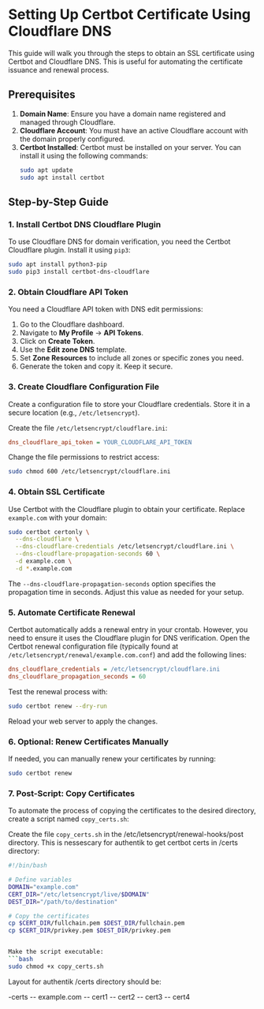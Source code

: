 
# Setting Up Certbot Certificate Using Cloudflare DNS

This guide will walk you through the steps to obtain an SSL certificate using Certbot and Cloudflare DNS. This is useful for automating the certificate issuance and renewal process.

## Prerequisites

1. **Domain Name**: Ensure you have a domain name registered and managed through Cloudflare.
2. **Cloudflare Account**: You must have an active Cloudflare account with the domain properly configured.
3. **Certbot Installed**: Certbot must be installed on your server. You can install it using the following commands:
    ```bash
    sudo apt update
    sudo apt install certbot
    ```

## Step-by-Step Guide

### 1. Install Certbot DNS Cloudflare Plugin

To use Cloudflare DNS for domain verification, you need the Certbot Cloudflare plugin. Install it using `pip3`:
```bash
sudo apt install python3-pip
sudo pip3 install certbot-dns-cloudflare
```

### 2. Obtain Cloudflare API Token

You need a Cloudflare API token with DNS edit permissions:
1. Go to the Cloudflare dashboard.
2. Navigate to **My Profile** -> **API Tokens**.
3. Click on **Create Token**.
4. Use the **Edit zone DNS** template.
5. Set **Zone Resources** to include all zones or specific zones you need.
6. Generate the token and copy it. Keep it secure.

### 3. Create Cloudflare Configuration File

Create a configuration file to store your Cloudflare credentials. Store it in a secure location (e.g., `/etc/letsencrypt`).

Create the file `/etc/letsencrypt/cloudflare.ini`:
```ini
dns_cloudflare_api_token = YOUR_CLOUDFLARE_API_TOKEN
```

Change the file permissions to restrict access:
```bash
sudo chmod 600 /etc/letsencrypt/cloudflare.ini
```

### 4. Obtain SSL Certificate

Use Certbot with the Cloudflare plugin to obtain your certificate. Replace `example.com` with your domain:
```bash
sudo certbot certonly \
  --dns-cloudflare \
  --dns-cloudflare-credentials /etc/letsencrypt/cloudflare.ini \
  --dns-cloudflare-propagation-seconds 60 \
  -d example.com \
  -d *.example.com
```

The `--dns-cloudflare-propagation-seconds` option specifies the propagation time in seconds. Adjust this value as needed for your setup.

### 5. Automate Certificate Renewal

Certbot automatically adds a renewal entry in your crontab. However, you need to ensure it uses the Cloudflare plugin for DNS verification. Open the Certbot renewal configuration file (typically found at `/etc/letsencrypt/renewal/example.com.conf`) and add the following lines:
```ini
dns_cloudflare_credentials = /etc/letsencrypt/cloudflare.ini
dns_cloudflare_propagation_seconds = 60
```

Test the renewal process with:
```bash
sudo certbot renew --dry-run
```


Reload your web server to apply the changes.

### 6. Optional: Renew Certificates Manually

If needed, you can manually renew your certificates by running:
```bash
sudo certbot renew
```

### 7. Post-Script: Copy Certificates

To automate the process of copying the certificates to the desired directory, create a script named `copy_certs.sh`:

Create the file `copy_certs.sh` in the /etc/letsencrypt/renewal-hooks/post directory. This is nessescary for authentik to get certbot certs in /certs directory:
```bash
#!/bin/bash

# Define variables
DOMAIN="example.com"
CERT_DIR="/etc/letsencrypt/live/$DOMAIN"
DEST_DIR="/path/to/destination"

# Copy the certificates
cp $CERT_DIR/fullchain.pem $DEST_DIR/fullchain.pem
cp $CERT_DIR/privkey.pem $DEST_DIR/privkey.pem


Make the script executable:
```bash
sudo chmod +x copy_certs.sh
```

Layout for authentik /certs directory should be:

-certs
    -- example.com
        -- cert1
        -- cert2
        -- cert3
        -- cert4

    